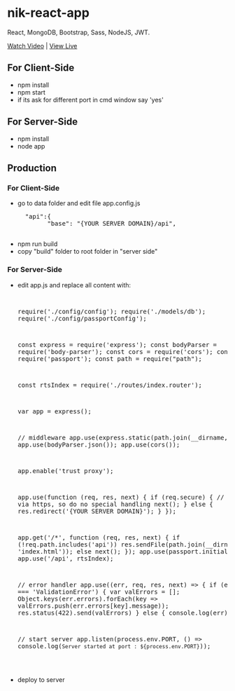 # nik-react-app
React, MongoDB, Bootstrap, Sass, NodeJS, JWT.

<a href="">Watch Video</a> | <a href="https://hmsrtc.herokuapp.com/">View Live</a>

<h2>For Client-Side</h2>
<ul>
<li>npm install</li>
<li>npm start</li>
<li>if its ask for different port in cmd window say 'yes'</li>
</ul>

<h2>For Server-Side</h2>
<ul>
<li>npm install</li>
<li>node app</li>
</ul>

<h2>Production</h2>
<h3>For Client-Side</h2>
<ul>
<li>go to data folder and edit file app.config.js
  <pre>
  "api":{
        "base": "{YOUR SERVER DOMAIN}/api",
  </pre>
</li>
<li>npm run build</li>
<li>copy "build" folder to root folder in "server side"</li>
</ul>

<h3>For Server-Side</h2>
<ul>
<li>edit app.js and replace all content with:
  <pre>
 
require('./config/config');
require('./models/db');
require('./config/passportConfig');

const express = require('express');
const bodyParser = require('body-parser');
const cors = require('cors');
const passport = require('passport');
const path = require("path");

const rtsIndex = require('./routes/index.router');

var app = express();

// middleware
app.use(express.static(path.join(__dirname, 'build')));
app.use(bodyParser.json());
app.use(cors());

app.enable('trust proxy');

app.use(function (req, res, next) {
    if (req.secure) {
        // request was via https, so do no special handling
        next();
    } else {
        res.redirect('{YOUR SERVER DOMAIN}');
    }
});

app.get('/*', function (req, res, next) {
    if (!req.path.includes('api'))
        res.sendFile(path.join(__dirname, 'build', 'index.html'));
    else next();
});
app.use(passport.initialize());
app.use('/api', rtsIndex);

// error handler
app.use((err, req, res, next) => {
    if (err.name === 'ValidationError') {
        var valErrors = [];
        Object.keys(err.errors).forEach(key => valErrors.push(err.errors[key].message));
        res.status(422).send(valErrors)
    }
    else {
        console.log(err);
    }
});

// start server
app.listen(process.env.PORT, () => console.log(`Server started at port : ${process.env.PORT}`));
  
  
  
  
  
  
  
  
  
  
  
  
  
  </pre>
</li>
<li>deploy to server</li>
</ul>
